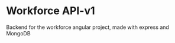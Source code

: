 Workforce API-v1
=============

Backend for the workforce angular project, made with express and MongoDB
